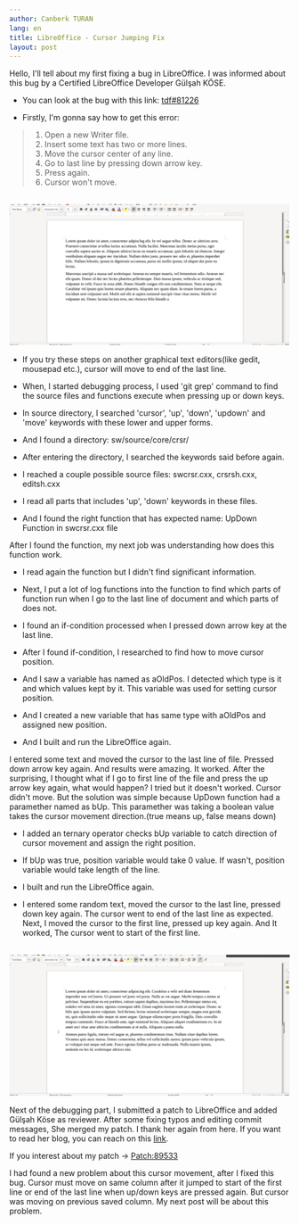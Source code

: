 ```yaml
---
author: Canberk TURAN
lang: en
title: LibreOffice - Cursor Jumping Fix
layout: post
---
```


Hello, I'll tell about my first fixing a bug in LibreOffice. I was informed about this bug by a Certified LibreOffice Developer Gülşah KÖSE.


- You can look at the bug with this link: <a href="https://bugs.documentfoundation.org/show_bug.cgi?id=81226">tdf#81226</a>

- Firstly, I'm gonna say how to get this error:

> 1. Open a new Writer file.
> 2. Insert some text has two or more lines.
> 3. Move the cursor center of any line.
> 4. Go to last line by pressing down arrow key.
> 5. Press again.
> 6. Cursor won't move.

<br/>
<img src="/assets/cursor_bug.gif" style="width: auto; height: auto"/>
<br/>

- If you try these steps on another graphical text editors(like gedit, mousepad etc.), cursor will move to end of the last line.

- When, I started debugging process, I used 'git grep' command to find the source files and functions execute when pressing up or down keys.

- In source directory, I searched 'cursor', 'up', 'down', 'updown' and 'move' keywords with these lower and upper forms.

- And I found a directory: sw/source/core/crsr/

- After entering the directory, I searched the keywords said before again.

- I reached a couple possible source files: swcrsr.cxx, crsrsh.cxx, editsh.cxx

- I read all parts that includes 'up', 'down' keywords in these files.

- And I found the right function that has expected name: UpDown Function in swcrsr.cxx file

After I found the function, my next job was understanding how does this function work.

- I read again the function but I didn't find significant information.

- Next, I put a lot of log functions into the function to find which parts of function run when I go to the last line of document and which parts of does not.

- I found an if-condition processed when I pressed down arrow key at the last line.

- After I found if-condition, I researched to find how to move cursor position. 

- And I saw a variable has named as aOldPos. I detected which type is it and which values kept by it. This variable was used for setting cursor position.

- And I created a new variable that has same type with aOldPos and assigned new position.

- And I built and run the LibreOffice again.

I entered some text and moved the cursor to the last line of file. Pressed down arrow key again. And results were amazing. It worked. After the surprising, I thought what if I go to first line of the file and press the up arrow key again, what would happen? I tried but it doesn't worked. Cursor didn't move. But the solution was simple because UpDown function had a paramether named as bUp. This paramether was taking a boolean value takes the cursor movement direction.(true means up, false means down)

- I added an ternary operator checks bUp variable to catch direction of cursor movement and assign the right position.

- If bUp was true, position variable would take 0 value. If wasn't, position variable would take length of the line.

- I built and run the LibreOffice again.

- I entered some random text, moved the cursor to the last line, pressed down key again. The cursor went to end of the last line as expected. Next, I moved the cursor to the first line, pressed up key again. And It worked, The cursor went to start of the first line.

<br/>
<img src="/assets/cursor_fix.gif" style="width: 100; height: auto"/>
<br/>

Next of the debugging part, I submitted a patch to LibreOffice and added Gülşah Köse as reviewer. After some fixing typos and editing commit messages, She merged my patch. I thank her again from here. If you want to read her blog, you can reach on this [link][gulsahkose].

If you interest about my patch -> [Patch:89533][patch]

I had found a new problem about this cursor movement, after I fixed this bug. Cursor must move on same column after it jumped to start of the first line or end of the last line when up/down keys are pressed again. But cursor was moving on previous saved column. My next post will be about this problem.

[patch]: https://gerrit.libreoffice.org/c/core/+/89533
[gulsahkose]: http://www.gulsahkose.com
